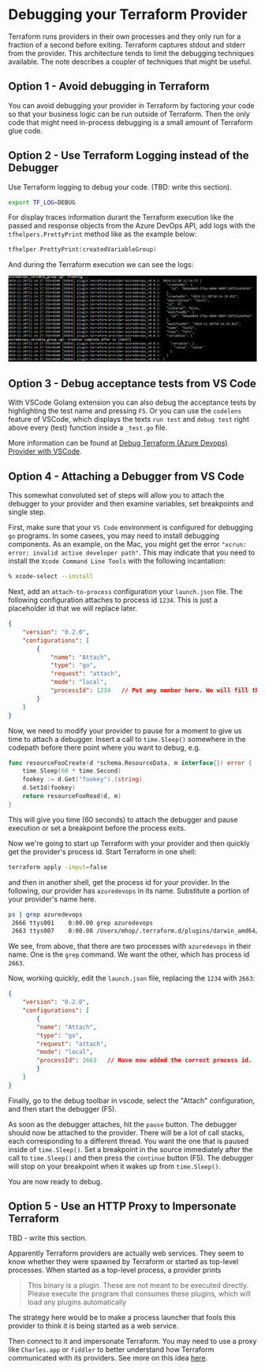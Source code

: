 # Debugging your Terraform Provider

Terraform runs providers in their own processes and they only run for a fraction of a second before exiting. Terraform captures stdout and stderr from the provider. This architecture tends to limit the debugging techniques available. The note describes a coupler of techniques that might be useful.

## Option 1 - Avoid debugging in Terraform

You can avoid debugging your provider in Terraform by factoring your code so that your business logic can be run outside of Terraform. Then the only code that might need in-process debugging is a small amount of Terraform glue code.

## Option 2 - Use Terraform Logging instead of the Debugger

Use Terraform logging to debug your code. (TBD: write this section).

```sh
export TF_LOG=DEBUG
```

For display traces information durant the Terraform execution like the passed and response objects from the Azure DevOps API, add logs with the `tfhelpers.PrettyPrint` method like as the example below:

```go
tfhelper.PrettyPrint(createdVariableGroup)
```

And during the Terraform execution we can see the logs:

![logs](images/prettyprintlogs.png)

## Option 3 - Debug acceptance tests from VS Code

With VSCode Golang extension you can also debug the acceptance tests by highlighting the test name and pressing `F5`. 
Or you can use the `codelens` feature of VSCode, which displays the texts `run test` and `debug test` right above every (test) function inside a `_test.go` file.

More information can be found at [Debug Terraform (Azure Devops) Provider with VSCode](https://dev.to/eliises/debug-terraform-azuredevops-provider-with-vscode-c24).


## Option 4 - Attaching a Debugger from VS Code

This somewhat convoluted set of steps will allow you to attach the debugger to your provider and then examine variables, set breakpoints and single step.

First, make sure that your `VS Code` environment is configured for debugging `go` programs. In some casees, you may need to install debugging components. As an example, on the Mac, you might get the error `"xcrun: error: invalid active developer path"`. This may indicate that you need to install the `Xcode Command Line Tools` with the following incantation:

```sh
% xcode-select --install
```

Next, add an `attach-to-process` configuration your `launch.json` file. The following configuration attaches to process id `1234`. This is just a placeholder id that we will replace later.

```json
{
	"version": "0.2.0",
	"configurations": [
 		{
			"name": "Attach",
			"type": "go",
			"request": "attach",
            "mode": "local",
            "processId": 1234   // Put any number here. We will fill this in later.
        }
	]
}
```

Now, we need to modify your provider to pause for a moment to give us time to attach a debugger. Insert a call to `time.Sleep()` somewhere in the codepath before there point where you want to debug, e.g.

```go
func resourceFooCreate(d *schema.ResourceData, m interface{}) error {
	time.Sleep(60 * time.Second)
	fookey := d.Get("fookey").(string)
	d.SetId(fookey)
	return resourceFooRead(d, m)
}
```

This will give you time (60 seconds) to attach the debugger and pause execution or set a breakpoint before the process exits.

Now we're going to start up Terraform with your provider and then quickly get the provider's process id. Start Terraform in one shell:

```sh
terraform apply -input=false
```

and then in another shell, get the process id for your provider. In the following, our provider has `azuredevops` in its name. Substitute a portion of your provider's name here.

```sh
ps | grep azuredevops
 2666 ttys001    0:00.00 grep azuredevops
 2663 ttys007    0:00.08 /Users/mhop/.terraform.d/plugins/darwin_amd64/terraform-provider-azuredevops_v0.0.1
```

We see, from above, that there are two processes with `azuredevops` in their name. One is the `grep` command. We want the other, which has process id `2663`.

Now, working quickly, edit the `launch.json` file, replacing the `1234` with `2663`:

```json
{
	"version": "0.2.0",
	"configurations": [
		{
		"name": "Attach",
		"type": "go",
		"request": "attach",
		"mode": "local",
		"processId": 2663   // Have now added the correct process id.
		}
	]
}
```

Finally, go to the debug toolbar in vscode, select the "Attach" configuration, and then start the debugger (F5).

As soon as the debugger attaches, hit the `pause` button. The debugger should now be attached to the provider. There will be a lot of call stacks, each corresponding to a different thread. You want the one that is paused inside of `time.Sleep()`. Set a breakpoint in the source immediately after the call to `time.Sleep()` and then press the `continue` button (F5). The debugger will stop on your breakpoint when it wakes up from `time.Sleep()`.

You are now ready to debug.

## Option 5 - Use an HTTP Proxy to Impersonate Terraform

TBD - write this section.

Apparently Terraform providers are actually web services. They seem to know whether they were spawned by Terraform or started as top-level processes. When started as a top-level process, a provider prints

> This binary is a plugin. These are not meant to be executed directly.
Please execute the program that consumes these plugins, which will
load any plugins automatically

The strategy here would be to make a process launcher that fools this provider to think it is being started as a web service.

Then connect to it and impersonate Terraform. You may need to use a proxy like `Charles.app` or `fiddler` to better understand how Terraform communicated with its providers. See more on this idea [here](https://github.com/hashicorp/terraform/issues/16752).
